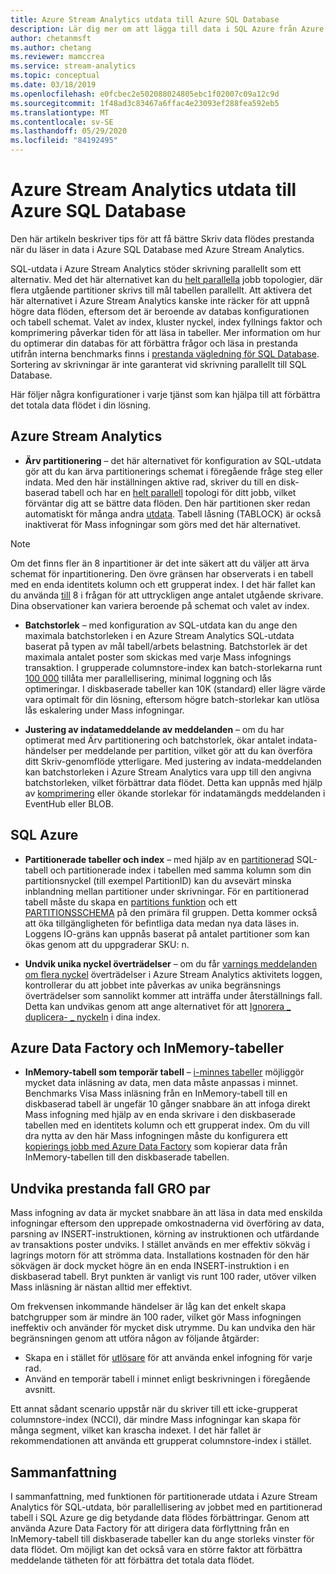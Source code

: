 ```yaml
---
title: Azure Stream Analytics utdata till Azure SQL Database
description: Lär dig mer om att lägga till data i SQL Azure från Azure Stream Analytics och få högre Skriv data flödes nivåer.
author: chetanmsft
ms.author: chetang
ms.reviewer: mamccrea
ms.service: stream-analytics
ms.topic: conceptual
ms.date: 03/18/2019
ms.openlocfilehash: e0fcbec2e502088024805ebc1f02007c09a12c9d
ms.sourcegitcommit: 1f48ad3c83467a6ffac4e23093ef288fea592eb5
ms.translationtype: MT
ms.contentlocale: sv-SE
ms.lasthandoff: 05/29/2020
ms.locfileid: "84192495"
---
```

# <a name="azure-stream-analytics-output-to-azure-sql-database"></a>Azure Stream Analytics utdata till Azure SQL Database

Den här artikeln beskriver tips för att få bättre Skriv data flödes prestanda när du läser in data i Azure SQL Database med Azure Stream Analytics.

SQL-utdata i Azure Stream Analytics stöder skrivning parallellt som ett alternativ. Med det här alternativet kan du [helt parallella](stream-analytics-parallelization.md#embarrassingly-parallel-jobs) jobb topologier, där flera utgående partitioner skrivs till mål tabellen parallellt. Att aktivera det här alternativet i Azure Stream Analytics kanske inte räcker för att uppnå högre data flöden, eftersom det är beroende av databas konfigurationen och tabell schemat. Valet av index, kluster nyckel, index fyllnings faktor och komprimering påverkar tiden för att läsa in tabeller. Mer information om hur du optimerar din databas för att förbättra frågor och läsa in prestanda utifrån interna benchmarks finns i [prestanda vägledning för SQL Database](../azure-sql/database/performance-guidance.md). Sortering av skrivningar är inte garanterat vid skrivning parallellt till SQL Database.

Här följer några konfigurationer i varje tjänst som kan hjälpa till att förbättra det totala data flödet i din lösning.

## <a name="azure-stream-analytics"></a>Azure Stream Analytics

- **Ärv partitionering** – det här alternativet för konfiguration av SQL-utdata gör att du kan ärva partitionerings schemat i föregående fråge steg eller indata. Med den här inställningen aktive rad, skriver du till en disk-baserad tabell och har en [helt parallell](stream-analytics-parallelization.md#embarrassingly-parallel-jobs) topologi för ditt jobb, vilket förväntar dig att se bättre data flöden. Den här partitionen sker redan automatiskt för många andra [utdata](stream-analytics-parallelization.md#partitions-in-inputs-and-outputs). Tabell låsning (TABLOCK) är också inaktiverat för Mass infogningar som görs med det här alternativet.

> [!NOTE] 
> Om det finns fler än 8 inpartitioner är det inte säkert att du väljer att ärva schemat för inpartitionering. Den övre gränsen har observerats i en tabell med en enda identitets kolumn och ett grupperat index. I det här fallet kan du använda [till](https://docs.microsoft.com/stream-analytics-query/into-azure-stream-analytics#into-shard-count) 8 i frågan för att uttryckligen ange antalet utgående skrivare. Dina observationer kan variera beroende på schemat och valet av index.

- **Batchstorlek** – med konfiguration av SQL-utdata kan du ange den maximala batchstorleken i en Azure Stream Analytics SQL-utdata baserat på typen av mål tabell/arbets belastning. Batchstorlek är det maximala antalet poster som skickas med varje Mass infognings transaktion. I grupperade columnstore-index kan batch-storlekarna runt [100 000](https://docs.microsoft.com/sql/relational-databases/indexes/columnstore-indexes-data-loading-guidance) tillåta mer parallellisering, minimal loggning och lås optimeringar. I diskbaserade tabeller kan 10K (standard) eller lägre värde vara optimalt för din lösning, eftersom högre batch-storlekar kan utlösa lås eskalering under Mass infogningar.

- **Justering av indatameddelande av meddelanden** – om du har optimerat med Ärv partitionering och batchstorlek, ökar antalet indata-händelser per meddelande per partition, vilket gör att du kan överföra ditt Skriv-genomflöde ytterligare. Med justering av indata-meddelanden kan batchstorleken i Azure Stream Analytics vara upp till den angivna batchstorleken, vilket förbättrar data flödet. Detta kan uppnås med hjälp av [komprimering](stream-analytics-define-inputs.md) eller ökande storlekar för indatamängds meddelanden i EventHub eller BLOB.

## <a name="sql-azure"></a>SQL Azure

- **Partitionerade tabeller och index** – med hjälp av en [partitionerad](https://docs.microsoft.com/sql/relational-databases/partitions/partitioned-tables-and-indexes?view=sql-server-2017) SQL-tabell och partitionerade index i tabellen med samma kolumn som din partitionsnyckel (till exempel PartitionID) kan du avsevärt minska inblandning mellan partitioner under skrivningar. För en partitionerad tabell måste du skapa en [partitions funktion](https://docs.microsoft.com/sql/t-sql/statements/create-partition-function-transact-sql?view=sql-server-2017) och ett [PARTITIONSSCHEMA](https://docs.microsoft.com/sql/t-sql/statements/create-partition-scheme-transact-sql?view=sql-server-2017) på den primära fil gruppen. Detta kommer också att öka tillgängligheten för befintliga data medan nya data läses in. Loggens IO-gräns kan uppnås baserat på antalet partitioner som kan ökas genom att du uppgraderar SKU: n.

- **Undvik unika nyckel överträdelser** – om du får [varnings meddelanden om flera nyckel](stream-analytics-troubleshoot-output.md#key-violation-warning-with-azure-sql-database-output) överträdelser i Azure Stream Analytics aktivitets loggen, kontrollerar du att jobbet inte påverkas av unika begränsnings överträdelser som sannolikt kommer att inträffa under återställnings fall. Detta kan undvikas genom att ange alternativet för att [Ignorera \_ duplicera- \_ nyckeln](stream-analytics-troubleshoot-output.md#key-violation-warning-with-azure-sql-database-output) i dina index.

## <a name="azure-data-factory-and-in-memory-tables"></a>Azure Data Factory och InMemory-tabeller

- **InMemory-tabell som temporär tabell** – [i-minnes tabeller](/sql/relational-databases/in-memory-oltp/in-memory-oltp-in-memory-optimization) möjliggör mycket data inläsning av data, men data måste anpassas i minnet. Benchmarks Visa Mass inläsning från en InMemory-tabell till en diskbaserad tabell är ungefär 10 gånger snabbare än att infoga direkt Mass infogning med hjälp av en enda skrivare i den diskbaserade tabellen med en identitets kolumn och ett grupperat index. Om du vill dra nytta av den här Mass infogningen måste du konfigurera ett [kopierings jobb med Azure Data Factory](../data-factory/connector-azure-sql-database.md) som kopierar data från InMemory-tabellen till den diskbaserade tabellen.

## <a name="avoiding-performance-pitfalls"></a>Undvika prestanda fall GRO par
Mass infogning av data är mycket snabbare än att läsa in data med enskilda infogningar eftersom den upprepade omkostnaderna vid överföring av data, parsning av INSERT-instruktionen, körning av instruktionen och utfärdande av transaktions poster undviks. I stället används en mer effektiv sökväg i lagrings motorn för att strömma data. Installations kostnaden för den här sökvägen är dock mycket högre än en enda INSERT-instruktion i en diskbaserad tabell. Bryt punkten är vanligt vis runt 100 rader, utöver vilken Mass inläsning är nästan alltid mer effektivt. 

Om frekvensen inkommande händelser är låg kan det enkelt skapa batchgrupper som är mindre än 100 rader, vilket gör Mass infogningen ineffektiv och använder för mycket disk utrymme. Du kan undvika den här begränsningen genom att utföra någon av följande åtgärder:
* Skapa en i stället för [utlösare](/sql/t-sql/statements/create-trigger-transact-sql) för att använda enkel infogning för varje rad.
* Använd en temporär tabell i minnet enligt beskrivningen i föregående avsnitt.

Ett annat sådant scenario uppstår när du skriver till ett icke-grupperat columnstore-index (NCCI), där mindre Mass infogningar kan skapa för många segment, vilket kan krascha indexet. I det här fallet är rekommendationen att använda ett grupperat columnstore-index i stället.

## <a name="summary"></a>Sammanfattning

I sammanfattning, med funktionen för partitionerade utdata i Azure Stream Analytics för SQL-utdata, bör parallellisering av jobbet med en partitionerad tabell i SQL Azure ge dig betydande data flödes förbättringar. Genom att använda Azure Data Factory för att dirigera data förflyttning från en InMemory-tabell till diskbaserade tabeller kan du ange storleks vinster för data flödet. Om möjligt kan det också vara en större faktor att förbättra meddelande tätheten för att förbättra det totala data flödet.
